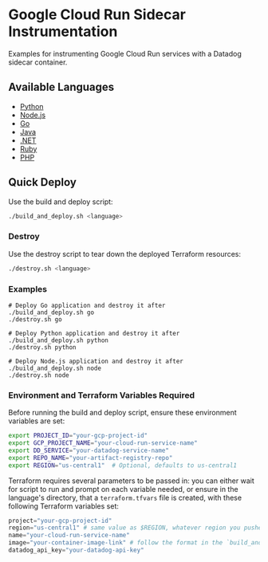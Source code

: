 # Google Cloud Run Sidecar Instrumentation

Examples for instrumenting Google Cloud Run services with a Datadog sidecar
container.

## Available Languages

- [Python](./python)
- [Node.js](./node/)
- [Go](./go/)
- [Java](./java/)
- [.NET](./dotnet/)
- [Ruby](./ruby/)
- [PHP](./php/)

## Quick Deploy

Use the build and deploy script:

```bash
./build_and_deploy.sh <language>
```

### Destroy

Use the destroy script to tear down the deployed Terraform resources:

```bash
./destroy.sh <language>
```

### Examples

```shell
# Deploy Go application and destroy it after
./build_and_deploy.sh go
./destroy.sh go

# Deploy Python application and destroy it after
./build_and_deploy.sh python
./destroy.sh python

# Deploy Node.js application and destroy it after
./build_and_deploy.sh node
./destroy.sh node
```

### Environment and Terraform Variables Required

Before running the build and deploy script, ensure these environment variables are set:

```bash
export PROJECT_ID="your-gcp-project-id"
export GCP_PROJECT_NAME="your-cloud-run-service-name"
export DD_SERVICE="your-datadog-service-name"
export REPO_NAME="your-artifact-registry-repo"
export REGION="us-central1"  # Optional, defaults to us-central1
```

Terraform requires several parameters to be passed in: you can either wait for script to run and prompt on each variable needed, or ensure in the language's directory, that a `terraform.tfvars` file is created, with these following Terraform variables set:
```terraform
project="your-gcp-project-id"
region="us-central1" # same value as $REGION, whatever region you pushed your docker image too
name="your-cloud-run-service-name"
image="your-container-image-link" # follow the format in the `build_and_deploy.sh` script ("${REGION}-docker.pkg.dev/${PROJECT_ID}/${REPO_NAME}/${GCP_PROJECT_NAME}:latest")
datadog_api_key="your-datadog-api-key"
```
